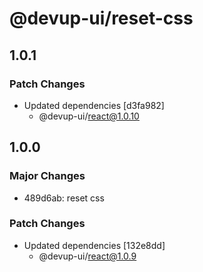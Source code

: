 # @devup-ui/reset-css

## 1.0.1

### Patch Changes

- Updated dependencies [d3fa982]
  - @devup-ui/react@1.0.10

## 1.0.0

### Major Changes

- 489d6ab: reset css

### Patch Changes

- Updated dependencies [132e8dd]
  - @devup-ui/react@1.0.9
